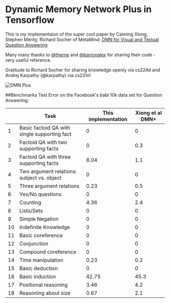 # Dynamic Memory Network Plus in Tensorflow

This is my implementaion of the super cool paper by Caiming Xiong, Stephen Merity, Richard Socher of MetaMind:
[DMN for Visual and Textual Question Answering](https://arxiv.org/abs/1603.01417)

Many many thanks to [@therne](https://github.com/therne/dmn-tensorflow) and [@barronalex](https://github.com/barronalex/Dynamic-Memory-Networks-in-TensorFlow) for sharing their code - very useful reference.

Gratitude to Richard Socher for sharing knowledge openly via cs224d and Andrej Karpathy (@karpathy) via cs231n!

![DMN Plus](https://github.com/rsethur/DMNPlusTF/raw/master/images/dmn_plus.png)

##Benchmarks
Test Error on the Facebook's babi 10k data set for Question Answering:

|    | Task                                           | This implementation | Xiong et al DMN+ |
|----|------------------------------------------------|-------------------|------------------|
| 1  | Basic   factoid QA with single supporting fact | 0                 | 0                |
| 2  | Factoid   QA with two supporting facts         | 0                 | 0.3              |
| 3  | Factoid   QA with three supporting facts       | 8.04              | 1.1              |
| 4  | Two   argument relations: subject vs. object   | 0                 | 0                |
| 5  | Three   argument relations                     | 0.23              | 0.5              |
| 6  | Yes/No   questions                             | 0                 | 0                |
| 7  | Counting                                       | 4.36              | 2.4              |
| 8  | Lists/Sets                                     | 0                 | 0                |
| 9  | Simple   Negation                              | 0                 | 0                |
| 10 | Indefinite   Knowledge                         | 0                 | 0                |
| 11 | Basic   coreference                            | 0                 | 0                |
| 12 | Conjunction                                    | 0                 | 0                |
| 13 | Compound   coreference                         | 0                 | 0                |
| 14 | Time   manipulation                            | 0.23              | 0.2              |
| 15 | Basic   deduction                              | 0                 | 0                |
| 16 | Basic   induction                              | 42.75             | 45.3             |
| 17 | Positional   reasoning                         | 3.46              | 4.2              |
| 18 | Reasoning   about size                         | 0.67              | 2.1              |


